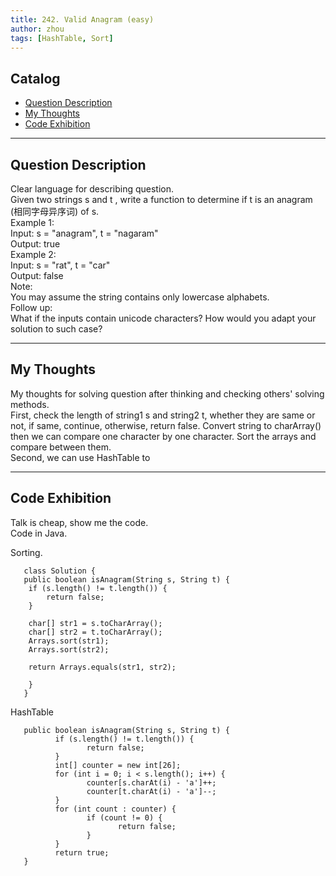 ```yaml
---
title: 242. Valid Anagram (easy)               
author: zhou      
tags: [HashTable, Sort]         
---
```


       

## Catalog  
+ [Question Description](#partI)
+ [My Thoughts](#partII)
+ [Code Exhibition](#partIII)

----------------------------------

## Question Description
Clear language for describing question.       
Given two strings s and t , write a function to determine if t is an anagram (相同字母异序词) of s.      
Example 1:       
Input: s = "anagram", t = "nagaram"   
Output: true   
Example 2:   
Input: s = "rat", t = "car"   
Output: false    
Note:   
You may assume the string contains only lowercase alphabets.    
Follow up:    
What if the inputs contain unicode characters? How would you adapt your solution to such case?    


----------------------------------

## My Thoughts
My thoughts for solving question after thinking and checking others' solving methods.        
First, check the length of string1 s and string2 t, whether they are same or not, if same, continue, otherwise, return false. Convert string to charArray() then we can compare one character by one character. Sort the arrays and compare between them.    
Second, we can use HashTable to 







----------------------------------

## Code Exhibition
Talk is cheap, show me the code.    
Code in Java.     

Sorting.   

       class Solution {
       public boolean isAnagram(String s, String t) {
        if (s.length() != t.length()) {
            return false;
        }
    
        char[] str1 = s.toCharArray();
        char[] str2 = t.toCharArray();
        Arrays.sort(str1);
        Arrays.sort(str2);
        
        return Arrays.equals(str1, str2);
        
        }
       }

HashTable   

       public boolean isAnagram(String s, String t) {
              if (s.length() != t.length()) {
                     return false;
              }
              int[] counter = new int[26];
              for (int i = 0; i < s.length(); i++) {
                     counter[s.charAt(i) - 'a']++;
                     counter[t.charAt(i) - 'a']--;
              }
              for (int count : counter) {
                     if (count != 0) {
                            return false;
                     }
              }
              return true;
       }




